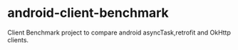 # android-client-benchmark
Client Benchmark project to compare android asyncTask,retrofit and OkHttp clients. 
